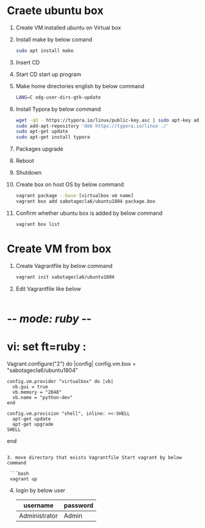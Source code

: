 # Craete ubuntu box

1. Create VM installed ubuntu on Virtual box
2. Install make by below comand

   ```bash
   sudo apt install make
   ```

3. Insert CD

4. Start CD start up program

5. Make home directories english by below command

   ```bash
   LANG=C xdg-user-dirs-gtk-update
   ```

6. Install Typora by below command

   ```bash
   wget -qO - https://typora.io/linux/public-key.asc | sudo apt-key add -
   sudo add-apt-repository 'deb https://typora.io/linux ./'
   sudo apt-get update
   sudo apt-get install typora
   ```

   

7. Packages upgrade

8. Reboot

9. Shutdown

10. Create box on host OS by below command

    ```bash
    vagrant package --base [virtualbox vm name]
    vagrant box add sabotagecla6/ubuntu1804 package.box
    ```

11. Confirm whether ubuntu box is added by below command

    ```bash
    vagrant box list
    ```



# Create VM from box

1. Create Vagrantfile by below command

   ```bash
   vagrant init sabotagecla6/ubuntu1804
   ```

2. Edit Vagrantfile like below

   ```bash
  # -*- mode: ruby -*-
  # vi: set ft=ruby :

  Vagrant.configure("2") do |config|
    config.vm.box = "sabotagecla6/ubuntu1804"

    config.vm.provider "virtualbox" do |vb|
      vb.gui = true
      vb.memory = "2048"
      vb.name = "python-dev"
    end

    config.vm.provision "shell", inline: <<-SHELL
      apt-get update
      apt-get upgrade
    SHELL
  end
  ```

3. move directory that exists Vagrantfile Start vagrant by below command

   ```bash
   vagrant up
   ```

4. login by below user

   | username      | password |
   | ------------- | -------- |
   | Administrator | Admin    |

   
